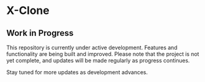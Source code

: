 # X-Clone

## Work in Progress

This repository is currently under active development. Features and functionality are being built and improved. Please note that the project is not yet complete, and updates will be made regularly as progress continues.

Stay tuned for more updates as development advances.
